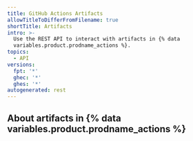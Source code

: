 ```yaml
---
title: GitHub Actions Artifacts
allowTitleToDifferFromFilename: true
shortTitle: Artifacts
intro: >-
  Use the REST API to interact with artifacts in {% data
  variables.product.prodname_actions %}.
topics:
  - API
versions:
  fpt: '*'
  ghec: '*'
  ghes: '*'
autogenerated: rest
---
```


## About artifacts in {% data variables.product.prodname_actions %}

<!-- Content after this section is automatically generated -->
